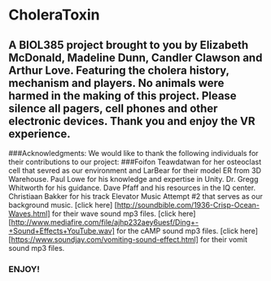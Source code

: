 # CholeraToxin
## A BIOL385 project brought to you by Elizabeth McDonald, Madeline Dunn, Candler Clawson and Arthur Love. Featuring the cholera history, mechanism and players. No animals were harmed in the making of this project. Please silence all pagers, cell phones and other electronic devices. Thank you and enjoy the VR experience.

###Acknowledgments: We would like to thank the following individuals for their contributions to our project: 
###Foifon Teawdatwan for her osteoclast cell that sevred as our environment and LarBear for their model ER from 3D Warehouse. Paul Lowe for his knowledge and expertise in Unity. Dr. Gregg Whitworth for his guidance. Dave Pfaff and his resources in the IQ center. Christiaan Bakker for his track Elevator Music Attempt #2 that serves as our background music. [click here] [http://soundbible.com/1936-Crisp-Ocean-Waves.html] for their wave sound mp3 files. [click here] [http://www.mediafire.com/file/ajhp232aey6uesf/Ding+-+Sound+Effects+YouTube.wav] for the cAMP sound mp3 files. [click here] [https://www.soundjay.com/vomiting-sound-effect.html] for their vomit sound mp3 files.

### ENJOY!

